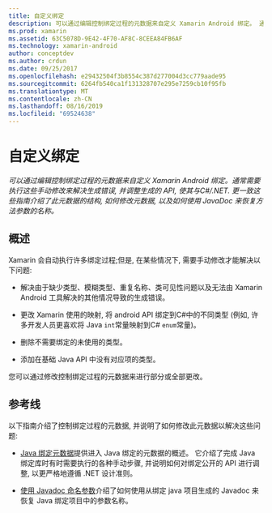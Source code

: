 ```yaml
---
title: 自定义绑定
description: 可以通过编辑控制绑定过程的元数据来自定义 Xamarin Android 绑定。 通常需要执行这些手动修改来解决生成错误, 并调整生成的 API, 使其与C#/.NET. 更一致 这些指南介绍了此元数据的结构, 如何修改元数据, 以及如何使用 JavaDoc 来恢复方法参数的名称。
ms.prod: xamarin
ms.assetid: 63C5078D-9E42-4F70-AF8C-8CEEA84FB6AF
ms.technology: xamarin-android
author: conceptdev
ms.author: crdun
ms.date: 09/25/2017
ms.openlocfilehash: e29432504f3b8554c387d277004d3cc779aade95
ms.sourcegitcommit: 6264fb540ca1f131328707e295e7259cb10f95fb
ms.translationtype: MT
ms.contentlocale: zh-CN
ms.lasthandoff: 08/16/2019
ms.locfileid: "69524638"
---
```

# <a name="customizing-bindings"></a>自定义绑定

_可以通过编辑控制绑定过程的元数据来自定义 Xamarin Android 绑定。通常需要执行这些手动修改来解决生成错误, 并调整生成的 API, 使其与C#/.NET. 更一致这些指南介绍了此元数据的结构, 如何修改元数据, 以及如何使用 JavaDoc 来恢复方法参数的名称。_


## <a name="overview"></a>概述
 
Xamarin 会自动执行许多绑定过程;但是, 在某些情况下, 需要手动修改才能解决以下问题:

- 解决由于缺少类型、模糊类型、重复名称、类可见性问题以及无法由 Xamarin Android 工具解决的其他情况导致的生成错误。 

- 更改 Xamarin 使用的映射, 将 android API 绑定到C#中的不同类型 (例如, 许多开发人员更喜欢将 Java `int`常量映射到C# `enum`常量)。

- 删除不需要绑定的未使用的类型。 

- 添加在基础 Java API 中没有对应项的类型。 

您可以通过修改控制绑定过程的元数据来进行部分或全部更改。


## <a name="guides"></a>参考线

以下指南介绍了控制绑定过程的元数据, 并说明了如何修改此元数据以解决这些问题:

- [Java 绑定元数据](~/android/platform/binding-java-library/customizing-bindings/java-bindings-metadata.md)提供进入 Java 绑定的元数据的概述。
    它介绍了完成 Java 绑定库时有时需要执行的各种手动步骤, 并说明如何对绑定公开的 API 进行调整, 以更严格地遵循 .NET 设计准则。

- [使用 Javadoc 命名参数](~/android/platform/binding-java-library/customizing-bindings/naming-parameters-with-javadoc.md)介绍了如何使用从绑定 java 项目生成的 Javadoc 来恢复 Java 绑定项目中的参数名称。


 

